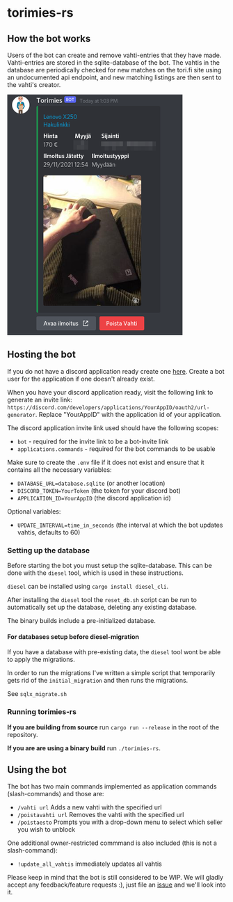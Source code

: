 # torimies-rs

## How the bot works

Users of the bot can create and remove vahti-entries that they have made. Vahti-entries are stored in the sqlite-database of the bot.
The vahtis in the database are periodically checked for new matches on the tori.fi site using an undocumented api endpoint, and new matching listings are then sent to the vahti's creator.

![](./media/demo.png)

## Hosting the bot
If you do not have a discord application ready create one [here](https://discord.com/developers/applications). Create a bot user for the application if one doesn't already exist.

When you have your discord application ready, visit the following link to generate an invite link: `https://discord.com/developers/applications/YourAppID/oauth2/url-generator`.
Replace "YourAppID" with the application id of your application.

The discord application invite link used should have the following scopes:
 - `bot` - required for the invite link to be a bot-invite link
 - `applications.commands` - required for the bot commands to be usable

Make sure to create the `.env` file if it does not exist and ensure that it contains all the necessary variables:
* `DATABASE_URL=database.sqlite` (or another location)
* `DISCORD_TOKEN=YourToken` (the token for your discord bot)
* `APPLICATION_ID=YourAppID` (the discord application id)

Optional variables:
* `UPDATE_INTERVAL=time_in_seconds` (the interval at which the bot updates vahtis, defaults to 60)

### Setting up the database

Before starting the bot you must setup the sqlite-database. This can be done with the `diesel` tool, which is used in these instructions.

`diesel` can be installed using `cargo install diesel_cli`.

After installing the `diesel` tool the `reset_db.sh` script can be run
to automatically set up the database, deleting any existing database.

The binary builds include a pre-initialized database.

#### For databases setup before diesel-migration

If you have a database with pre-existing data, the `diesel` tool wont be able to apply the migrations.

In order to run the migrations I've written a simple script that temporarily gets rid of the `initial_migration`
and then runs the migrations.

See `sqlx_migrate.sh`

### Running torimies-rs

**If you are building from source** run `cargo run --release` in the root of the repository.

**If you are are using a binary build** run `./torimies-rs`.

## Using the bot

The bot has two main commands implemented as application commands (slash-commands)
and those are:
* `/vahti url` Adds a new vahti with the specified url
* `/poistavahti url` Removes the vahti with the specified url
* `/poistaesto` Prompts you with a drop-down menu to select which seller you wish to unblock

One additional owner-restricted commmand is also included (this is not a slash-command):
* `!update_all_vahtis` immediately updates all vahtis


Please keep in mind that the bot is still considered to be WIP.
We will gladly accept any feedback/feature requests :), just file an [issue](https://github.com/Testausserveri/torimies-rs/issues) and we'll look into it.
